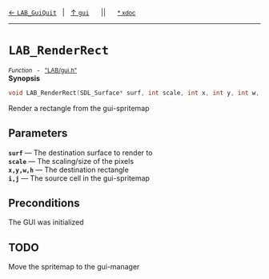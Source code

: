 [&#8592; `LAB_GuiQuit`](LAB--gui--lab_guiquit.md)&nbsp;&nbsp;&nbsp;|&nbsp;&nbsp;&nbsp;[&#8593; `gui`](LAB--gui.md)&nbsp;&nbsp;&nbsp;&nbsp;&nbsp;&nbsp;||&nbsp;&nbsp;&nbsp;&nbsp;&nbsp;&nbsp;<small>[\* xdoc](../xdoc/LAB\gui.xmd#L39)</small>
***

# `LAB_RenderRect`
<small>*Function* &nbsp; - &nbsp; ["LAB/gui.h"](../include/LAB/gui.h)</small>  
**Synopsis**

```cpp
void LAB_RenderRect(SDL_Surface* surf, int scale, int x, int y, int w, int h, int i, int j)
```

Render a rectangle from the gui-spritemap

## Parameters
**`surf`** &#8213; The destination surface to render to  
**`scale`** &#8213; The scaling/size of the pixels  
**`x,y,w,h`** &#8213; The destination rectangle  
**`i,j`** &#8213; The source cell in the gui-spritemap  
## Preconditions

The GUI was initialized

## TODO

Move the spritemap to the gui-manager



